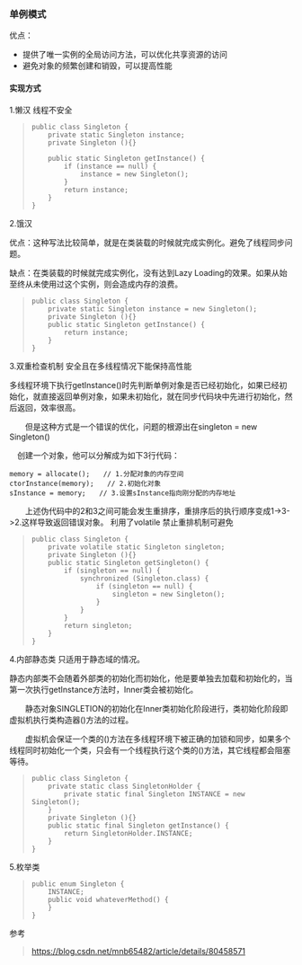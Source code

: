 ### 单例模式

优点：

- 提供了唯一实例的全局访问方法，可以优化共享资源的访问
- 避免对象的频繁创建和销毁，可以提高性能 

#### 实现方式

1.懒汉  线程不安全

> ```
> public class Singleton {
>     private static Singleton instance;
>     private Singleton (){}
> 
>     public static Singleton getInstance() {
>         if (instance == null) {
>             instance = new Singleton();
>         }
>         return instance;
>     }
> }
> ```

2.饿汉 

优点：这种写法比较简单，就是在类装载的时候就完成实例化。避免了线程同步问题。

缺点：在类装载的时候就完成实例化，没有达到Lazy Loading的效果。如果从始至终从未使用过这个实例，则会造成内存的浪费。

> ```
> public class Singleton {
>     private static Singleton instance = new Singleton();
>     private Singleton (){}
>     public static Singleton getInstance() {
>         return instance;
>     }
> }
> ```

3.双重检查机制 安全且在多线程情况下能保持高性能 

​		多线程环境下执行getInstance()时先判断单例对象是否已经初始化，如果已经初始化，就直接返回单例对象，如果未初始化，就在同步代码块中先进行初始化，然后返回，效率很高。

　　但是这种方式是一个错误的优化，问题的根源出在singleton = new Singleton()

　创建一个对象，他可以分解成为如下3行代码：

```
memory = allocate();　　// 1.分配对象的内存空间
ctorInstance(memory);　　// 2.初始化对象
sInstance = memory;　　// 3.设置sInstance指向刚分配的内存地址
```

　　上述伪代码中的2和3之间可能会发生重排序，重排序后的执行顺序变成1->3->2.这样导致返回错误对象。 利用了volatile  禁止重排机制可避免

> ```
> public class Singleton {
>     private volatile static Singleton singleton;
>     private Singleton (){}
>     public static Singleton getSingleton() {
>         if (singleton == null) {
>             synchronized (Singleton.class) {
>                 if (singleton == null) {
>                     singleton = new Singleton();
>                 }
>             }
>         }
>         return singleton;
>     }
> }
> ```

4.内部静态类 只适用于静态域的情况。

​		静态内部类不会随着外部类的初始化而初始化，他是要单独去加载和初始化的，当第一次执行getInstance方法时，Inner类会被初始化。

　　静态对象SINGLETION的初始化在Inner类初始化阶段进行，类初始化阶段即虚拟机执行类构造器<clinit>()方法的过程。

　　虚拟机会保证一个类的<clinit>()方法在多线程环境下被正确的加锁和同步，如果多个线程同时初始化一个类，只会有一个线程执行这个类的<clinit>()方法，其它线程都会阻塞等待。

> ```
> public class Singleton {
>     private static class SingletonHolder {
>         private static final Singleton INSTANCE = new Singleton();
>     }
>     private Singleton (){}
>     public static final Singleton getInstance() {
>         return SingletonHolder.INSTANCE;
>     }
> }
> ```

5.枚举类

> ```
> public enum Singleton {
>     INSTANCE;
>     public void whateverMethod() {
>     }
> }
> ```

参考

> https://blog.csdn.net/mnb65482/article/details/80458571
